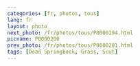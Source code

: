 ```yaml
---
categories: [fr, photos, tous]
lang: fr
layout: photo
next_photo: /fr/photos/tous/P0000194.html
picname: P0000200
prev_photo: /fr/photos/tous/P0000201.html
tags: [Dead Springbock, Grass, Scut]
---
```

